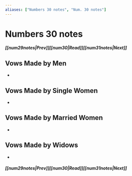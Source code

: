 ```yaml
---
aliases: ["Numbers 30 notes", "Num. 30 notes"]
---
```

# Numbers 30 notes
##### <span class=arrow-left></span>[[num29notes|Prev]]<span class=navigation-separator></span>[[num30|Read]]<span class=navigation-separator></span>[[num31notes|Next]]<span class=arrow-right></span>
## Vows Made by Men
- 
## Vows Made by Single Women
- 
## Vows Made by Married Women
- 
## Vows Made by Widows
- 
##### <span class=arrow-left></span>[[num29notes|Prev]]<span class=navigation-separator></span>[[num30|Read]]<span class=navigation-separator></span>[[num31notes|Next]]<span class=arrow-right></span>